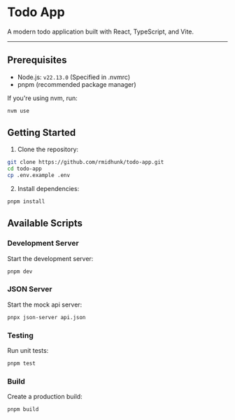 # Todo App

A modern todo application built with React, TypeScript, and Vite.

---

## Prerequisites

- Node.js: `v22.13.0` (Specified in .nvmrc)
- pnpm (recommended package manager)

If you're using nvm, run:

```bash
nvm use
```

## Getting Started

1. Clone the repository:

```bash
git clone https://github.com/rmidhunk/todo-app.git
cd todo-app
cp .env.example .env
```

2. Install dependencies:

```bash
pnpm install
```

## Available Scripts

### Development Server

Start the development server:

```bash
pnpm dev
```

### JSON Server

Start the mock api server:

```bash
pnpx json-server api.json
```

### Testing

Run unit tests:

```bash
pnpm test
```

### Build

Create a production build:

```bash
pnpm build
```
